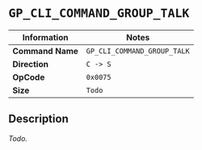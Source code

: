 # `GP_CLI_COMMAND_GROUP_TALK`

| Information               | Notes |
|---                        |---    |
| **Command Name**          | `GP_CLI_COMMAND_GROUP_TALK` |
| **Direction**             | `C -> S` |
| **OpCode**                | `0x0075` |
| **Size**                  | `Todo` |

## Description

_Todo._
